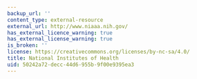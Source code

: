 ```yaml
---
backup_url: ''
content_type: external-resource
external_url: http://www.niaaa.nih.gov/
has_external_licence_warning: true
has_external_license_warning: true
is_broken: ''
license: https://creativecommons.org/licenses/by-nc-sa/4.0/
title: National Institutes of Health
uid: 50242a72-decc-44d6-955b-9f00e9395ea3
---
```

